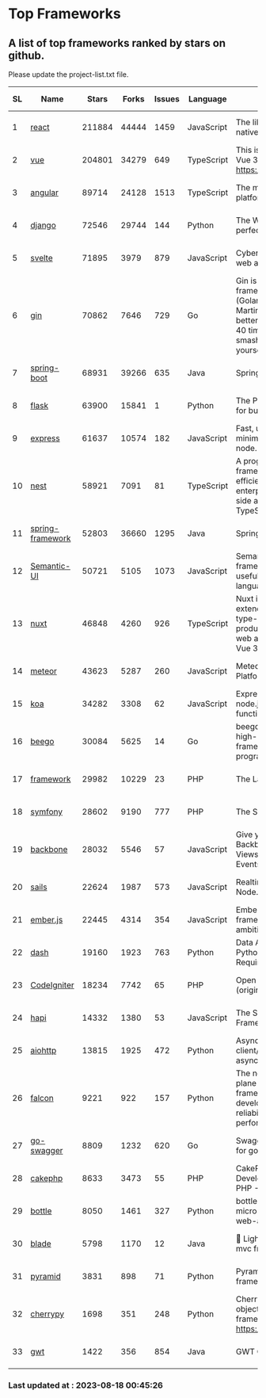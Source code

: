 # Top Frameworks
## A list of top frameworks ranked by stars on github.  
Please update the project-list.txt file.

| SL| Name  | Stars| Forks| Issues | Language | Description | Last Commit |
| --| ------| -----| ---- | ------ | -------- | ----------- | ----------- |
| 1 | [react](https://github.com/facebook/react) | 211884 | 44444 | 1459 | JavaScript | The library for web and native user interfaces | 2023-08-17 22:17:46 |
| 2 | [vue](https://github.com/vuejs/vue) | 204801 | 34279 | 649 | TypeScript | This is the repo for Vue 2. For Vue 3, go to https://github.com/vuejs/core | 2023-04-27 09:43:19 |
| 3 | [angular](https://github.com/angular/angular) | 89714 | 24128 | 1513 | TypeScript | The modern web developer’s platform | 2023-08-17 21:02:52 |
| 4 | [django](https://github.com/django/django) | 72546 | 29744 | 144 | Python | The Web framework for perfectionists with deadlines. | 2023-08-12 18:37:15 |
| 5 | [svelte](https://github.com/sveltejs/svelte) | 71895 | 3979 | 879 | JavaScript | Cybernetically enhanced web apps | 2023-08-15 14:07:33 |
| 6 | [gin](https://github.com/gin-gonic/gin) | 70862 | 7646 | 729 | Go | Gin is a HTTP web framework written in Go (Golang). It features a Martini-like API with much better performance -- up to 40 times faster. If you need smashing performance, get yourself some Gin. | 2023-08-12 14:21:56 |
| 7 | [spring-boot](https://github.com/spring-projects/spring-boot) | 68931 | 39266 | 635 | Java | Spring Boot | 2023-08-17 15:14:41 |
| 8 | [flask](https://github.com/pallets/flask) | 63900 | 15841 | 1 | Python | The Python micro framework for building web applications. | 2023-08-16 22:08:52 |
| 9 | [express](https://github.com/expressjs/express) | 61637 | 10574 | 182 | JavaScript | Fast, unopinionated, minimalist web framework for node. | 2023-05-16 01:53:48 |
| 10 | [nest](https://github.com/nestjs/nest) | 58921 | 7091 | 81 | TypeScript | A progressive Node.js framework for building efficient, scalable, and enterprise-grade server-side applications with TypeScript/JavaScript 🚀 | 2023-08-16 07:51:07 |
| 11 | [spring-framework](https://github.com/spring-projects/spring-framework) | 52803 | 36660 | 1295 | Java | Spring Framework | 2023-08-17 15:59:30 |
| 12 | [Semantic-UI](https://github.com/Semantic-Org/Semantic-UI) | 50721 | 5105 | 1073 | JavaScript | Semantic is a UI component framework based around useful principles from natural language. | 2023-01-11 17:05:32 |
| 13 | [nuxt](https://github.com/nuxt/nuxt) | 46848 | 4260 | 926 | TypeScript | Nuxt is an intuitive and extendable way to create type-safe, performant and production-grade full-stack web apps and websites with Vue 3. | 2023-08-17 13:35:28 |
| 14 | [meteor](https://github.com/meteor/meteor) | 43623 | 5287 | 260 | JavaScript | Meteor, the JavaScript App Platform | 2023-08-17 21:38:14 |
| 15 | [koa](https://github.com/koajs/koa) | 34282 | 3308 | 62 | JavaScript | Expressive middleware for node.js using ES2017 async functions | 2023-05-17 07:50:49 |
| 16 | [beego](https://github.com/beego/beego) | 30084 | 5625 | 14 | Go | beego is an open-source, high-performance web framework for the Go programming language. | 2023-08-14 06:25:26 |
| 17 | [framework](https://github.com/laravel/framework) | 29982 | 10229 | 23 | PHP | The Laravel Framework. | 2023-08-17 21:20:38 |
| 18 | [symfony](https://github.com/symfony/symfony) | 28602 | 9190 | 777 | PHP | The Symfony PHP framework | 2023-08-17 16:15:56 |
| 19 | [backbone](https://github.com/jashkenas/backbone) | 28032 | 5546 | 57 | JavaScript | Give your JS App some Backbone with Models, Views, Collections, and Events | 2023-08-10 22:05:08 |
| 20 | [sails](https://github.com/balderdashy/sails) | 22624 | 1987 | 573 | JavaScript | Realtime MVC Framework for Node.js | 2023-07-21 23:31:37 |
| 21 | [ember.js](https://github.com/emberjs/ember.js) | 22445 | 4314 | 354 | JavaScript | Ember.js - A JavaScript framework for creating ambitious web applications | 2023-08-17 13:45:45 |
| 22 | [dash](https://github.com/plotly/dash) | 19160 | 1923 | 763 | Python | Data Apps & Dashboards for Python. No JavaScript Required. | 2023-08-16 15:59:07 |
| 23 | [CodeIgniter](https://github.com/bcit-ci/CodeIgniter) | 18234 | 7742 | 65 | PHP | Open Source PHP Framework (originally from EllisLab) | 2023-04-07 17:57:13 |
| 24 | [hapi](https://github.com/hapijs/hapi) | 14332 | 1380 | 53 | JavaScript | The Simple, Secure Framework Developers Trust | 2023-04-24 22:09:20 |
| 25 | [aiohttp](https://github.com/aio-libs/aiohttp) | 13815 | 1925 | 472 | Python | Asynchronous HTTP client/server framework for asyncio and Python | 2023-08-17 18:28:49 |
| 26 | [falcon](https://github.com/falconry/falcon) | 9221 | 922 | 157 | Python | The no-magic web data plane API and microservices framework for Python developers, with a focus on reliability, correctness, and performance at scale. | 2023-08-15 21:25:28 |
| 27 | [go-swagger](https://github.com/go-swagger/go-swagger) | 8809 | 1232 | 620 | Go | Swagger 2.0 implementation for go | 2023-07-24 18:20:14 |
| 28 | [cakephp](https://github.com/cakephp/cakephp) | 8633 | 3473 | 55 | PHP | CakePHP: The Rapid Development Framework for PHP - Official Repository | 2023-08-17 11:42:28 |
| 29 | [bottle](https://github.com/bottlepy/bottle) | 8050 | 1461 | 327 | Python | bottle.py is a fast and simple micro-framework for python web-applications. | 2022-09-05 15:24:52 |
| 30 | [blade](https://github.com/lets-blade/blade) | 5798 | 1170 | 12 | Java | :rocket: Lightning fast and elegant mvc framework for Java8 | 2023-06-16 05:18:49 |
| 31 | [pyramid](https://github.com/Pylons/pyramid) | 3831 | 898 | 71 | Python | Pyramid - A Python web framework | 2023-08-10 19:28:53 |
| 32 | [cherrypy](https://github.com/cherrypy/cherrypy) | 1698 | 351 | 248 | Python | CherryPy is a pythonic, object-oriented HTTP framework.      https://cherrypy.dev | 2023-08-04 13:52:17 |
| 33 | [gwt](https://github.com/gwtproject/gwt) | 1422 | 356 | 854 | Java | GWT Open Source Project | 2023-07-03 13:48:40 |

### Last updated at : 2023-08-18 00:45:26
